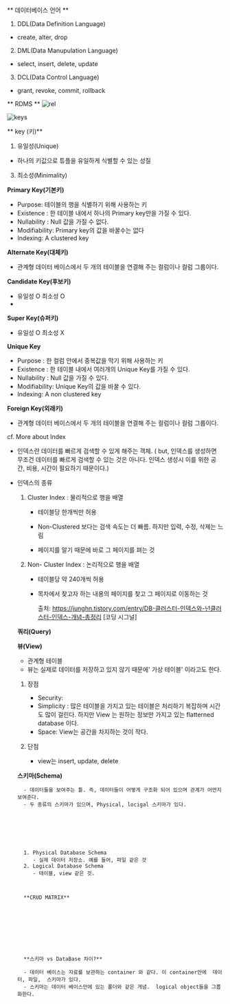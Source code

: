** 데이터베이스 언어 **

1. DDL(Data Definition Language) 
 - create, alter, drop
2. DML(Data Manupulation Language)
 - select, insert, delete, update
3. DCL(Data Control Language) 
 - grant, revoke, commit, rollback


** RDMS ** 
![rel](https://user-images.githubusercontent.com/86518113/147196002-76a87ed6-5d3c-4717-b979-f055fb3d1149.PNG)





![keys](https://user-images.githubusercontent.com/86518113/147192301-a8216030-e7bf-4de9-8629-8e282fc665f6.PNG)


** key (키)** 
1. 유일성(Unique)
 - 하나의 키값으로 튜플을 유일하게 식별할 수 있는 성질
 
3. 최소성(Minimality) 

**Primary Key(기본키)** 

* Purpose:  테이블의 행을 식별하기 위해 사용하는 키 
* Existence : 한 테이블 내에서 하나의 Primary key만을 가질 수 있다. 
* Nullability : Null 값을 가질 수 없다. 
* Modifiability: Primary key의 값을 바꿀수는 없다 
* Indexing: A clustered key 


**Alternate Key(대체키)**

* 관계형 데이터 베이스에서 두 개의 테이블을 연결해 주는 컬럼이나 컬럼 그룹이다. 


**Candidate Key(후보키)**
- 유일성 O 최소성 O
-



**Super Key(슈퍼키)**
- 유일성 O 최소성 X



**Unique Key** 

* Purpose : 한 컬럼 안에서 중복값을 막기 위해 사용하는 키 
* Existence : 한 테이블 내에서 여러개의 Unique Key를 가질 수 있다. 
* Nullability : Null 값을 가질 수 있다. 
* Modifiability: Unique Key의 값을 바꿀 수 있다.
* Indexing: A non clustered key




**Foreign Key(외래키)**

* 관계형 데이터 베이스에서 두 개의 테이블을 연결해 주는 컬럼이나 컬럼 그룹이다. 


cf. More about Index

* 인덱스란 데이터를 빠르게 검색할 수 있게 해주는 객체. ( but, 인덱스를 생성하면 무조건 데이터를 빠르게 검색할 수 있는 것은 아니다. 인덱스 생성시 이를 위한 공간, 비용, 시간이 필요하기 때문이다.)

* 인덱스의 종류 

  1) Cluster Index : 물리적으로 행을 배열

     - 테이블당 한개씩만 허용

     - Non-Clustered 보다는 검색 속도는 더 빠름. 하지만 입력, 수정, 삭제는 느림 

     - 페이지를 알기 때문에 바로 그 페이지를 펴는 것

       

  2) Non- Cluster Index : 논리적으로 행을 배열

     - 테이블당 약 240개씩 허용 

     - 목차에서 찾고자 하는 내용의 페이지를 찾고 그 페이지로 이동하는 것

       

       출처: https://junghn.tistory.com/entry/DB-클러스터-인덱스와-넌클러스터-인덱스-개념-총정리 [코딩 시그널]

   **쿼리(Query)**

     

     
     
  **뷰(View)**
     
     * 관계형 테이블
     * 뷰는 실제로 데이터를 저장하고 있지 않기 때문에' 가상 테이블' 이라고도 한다. 
     
     
     
     1. 장점 
     
        * Security: 
        * Simplicity : 많은 테이블을 가지고 있는 테이블은 처리하기 복잡하며 시간도 많이 걸린다. 하지만 View 는 원하는 정보만 가지고 있는 flatterned database 이다. 
        * Space:  View는 공간을 차지하는 것이 작다. 
     
     2. 단점 
     
        * view는 insert, update, delete 
     
        
        
        
        
  **스키마(Schema)**
        
        - 데이터들을 보여주는 틀. 즉, 데이터들이 어떻게 구조화 되어 있으며 관계가 어떤지 보여준다. 
        - 두 종류의 스키마가 있으며, Physical, locigal 스키마가 있다. 
        
        
        
 
        
        
        
        1. Physical Database Schema
           - 실제 데이터 저장소. 예를 들어, 파일 같은 것
        2. Logical Database Schema 
           - 테이블, view 같은 것. 
        
        
        
        **CRUD MATRIX** 
        
        
        
        
        
        
        
        
        
        **스키마 vs DataBase 차이?**
        
        - 데이터 베이스는 자료를 보관하는 container 와 같다. 이 container안에  데이터, 파일,  스키마가 있다. 
        - 스키마는 데이터 베이스안에 있는 폴더와 같은 개념.  logical object들을 그룹화한다.
     
     
     
     
     
     
     
     
     
     
